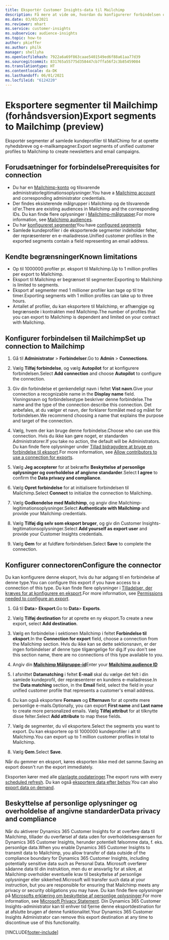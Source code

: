```yaml
---
title: Eksportér Customer Insights-data til Mailchimp
description: Få mere at vide om, hvordan du konfigurerer forbindelsen og eksporterer til Mailchimp.
ms.date: 03/03/2021
ms.reviewer: mhart
ms.service: customer-insights
ms.subservice: audience-insights
ms.topic: how-to
author: pkieffer
ms.author: philk
manager: shellyha
ms.openlocfilehash: 7922a6a69f863caae5401549ed6f88a61aa77d39
ms.sourcegitcommit: 831765a55775d358447cb7ffa56f2c3b85459084
ms.translationtype: HT
ms.contentlocale: da-DK
ms.lasthandoff: 06/01/2021
ms.locfileid: "6124220"
---
```

# <a name="export-segments-to-mailchimp-preview"></a><span data-ttu-id="78e74-103">Eksportere segmenter til Mailchimp (forhåndsversion)</span><span class="sxs-lookup"><span data-stu-id="78e74-103">Export segments to Mailchimp (preview)</span></span>

<span data-ttu-id="78e74-104">Eksportér segmenter af samlede kundeprofiler til MailChimp for at oprette nyhedsbreve og e-mailkampagner.</span><span class="sxs-lookup"><span data-stu-id="78e74-104">Export segments of unified customer profiles to Mailchimp to create newsletters and email campaigns.</span></span>

## <a name="prerequisites-for-connection"></a><span data-ttu-id="78e74-105">Forudsætninger for forbindelse</span><span class="sxs-lookup"><span data-stu-id="78e74-105">Prerequisites for connection</span></span>

-   <span data-ttu-id="78e74-106">Du har en [Mailchimp-konto](https://mailchimp.com/) og tilsvarende administratorlegitimationsoplysninger.</span><span class="sxs-lookup"><span data-stu-id="78e74-106">You have a [Mailchimp account](https://mailchimp.com/) and corresponding administrator credentials.</span></span>
-   <span data-ttu-id="78e74-107">Der findes eksisterende målgrupper i Mailchimp og de tilsvarende id'er.</span><span class="sxs-lookup"><span data-stu-id="78e74-107">There are existing audiences in Mailchimp and the corresponding IDs.</span></span> <span data-ttu-id="78e74-108">Du kan finde flere oplysninger i [Mailchimp-målgrupper](https://mailchimp.com/help/create-audience/).</span><span class="sxs-lookup"><span data-stu-id="78e74-108">For more information, see [Mailchimp audiences](https://mailchimp.com/help/create-audience/).</span></span>
-   <span data-ttu-id="78e74-109">Du har [konfigureret segmenter](segments.md)</span><span class="sxs-lookup"><span data-stu-id="78e74-109">You have [configured segments](segments.md)</span></span>
-   <span data-ttu-id="78e74-110">Samlede kundeprofiler i de eksporterede segmenter indeholder felter, der repræsenterer en e-mailadresse.</span><span class="sxs-lookup"><span data-stu-id="78e74-110">Unified customer profiles in the exported segments contain a field representing an email address.</span></span>

## <a name="known-limitations"></a><span data-ttu-id="78e74-111">Kendte begrænsninger</span><span class="sxs-lookup"><span data-stu-id="78e74-111">Known limitations</span></span>

- <span data-ttu-id="78e74-112">Op til 1000000 profiler pr. eksport til Mailchimp.</span><span class="sxs-lookup"><span data-stu-id="78e74-112">Up to 1 million profiles per export to Mailchimp.</span></span>
- <span data-ttu-id="78e74-113">Eksport til Mailchimp er begrænset til segmenter.</span><span class="sxs-lookup"><span data-stu-id="78e74-113">Exporting to Mailchimp is limited to segments.</span></span>
- <span data-ttu-id="78e74-114">Eksport af segmenter med 1 millioner profiler kan tage op til tre timer.</span><span class="sxs-lookup"><span data-stu-id="78e74-114">Exporting segments with 1 million profiles can take up to three hours.</span></span> 
- <span data-ttu-id="78e74-115">Antallet af profiler, du kan eksportere til Mailchimp, er afhængige og begrænsede i kontrakten med Mailchimp.</span><span class="sxs-lookup"><span data-stu-id="78e74-115">The number of profiles that you can export to Mailchimp is dependent and limited on your contract with Mailchimp.</span></span>

## <a name="set-up-connection-to-mailchimp"></a><span data-ttu-id="78e74-116">Konfigurer forbindelsen til Mailchimp</span><span class="sxs-lookup"><span data-stu-id="78e74-116">Set up connection to Mailchimp</span></span>

1. <span data-ttu-id="78e74-117">Gå til **Administrator** > **Forbindelser**.</span><span class="sxs-lookup"><span data-stu-id="78e74-117">Go to **Admin** > **Connections**.</span></span>

1. <span data-ttu-id="78e74-118">Vælg **Tilføj forbindelse**, og vælg **Autopilot** for at konfigurere forbindelsen.</span><span class="sxs-lookup"><span data-stu-id="78e74-118">Select **Add connection** and choose **Autopilot** to configure the connection.</span></span>

1. <span data-ttu-id="78e74-119">Giv din forbindelse et genkendeligt navn i feltet **Vist navn**.</span><span class="sxs-lookup"><span data-stu-id="78e74-119">Give your connection a recognizable name in the **Display name** field.</span></span> <span data-ttu-id="78e74-120">Visningsnavn og forbindelsestype beskriver denne forbindelse.</span><span class="sxs-lookup"><span data-stu-id="78e74-120">The name and the type of the connection describe this connection.</span></span> <span data-ttu-id="78e74-121">Det anbefales, at du vælger et navn, der forklarer formålet med og målet for forbindelsen.</span><span class="sxs-lookup"><span data-stu-id="78e74-121">We recommend choosing a name that explains the purpose and target of the connection.</span></span>

1. <span data-ttu-id="78e74-122">Vælg, hvem der kan bruge denne forbindelse.</span><span class="sxs-lookup"><span data-stu-id="78e74-122">Choose who can use this connection.</span></span> <span data-ttu-id="78e74-123">Hvis du ikke kan gøre noget, er standarden Administratorer.</span><span class="sxs-lookup"><span data-stu-id="78e74-123">If you take no action, the default will be Administrators.</span></span> <span data-ttu-id="78e74-124">Du kan finde flere oplysninger under [Tillad bidragydere at bruge en forbindelse til eksport](connections.md#allow-contributors-to-use-a-connection-for-exports).</span><span class="sxs-lookup"><span data-stu-id="78e74-124">For more information, see [Allow contributors to use a connection for exports](connections.md#allow-contributors-to-use-a-connection-for-exports).</span></span>

1. <span data-ttu-id="78e74-125">Vælg **Jeg accepterer** for at bekræfte **Beskyttelse af personlige oplysninger og overholdelse af angivne standarder**.</span><span class="sxs-lookup"><span data-stu-id="78e74-125">Select **I agree** to confirm the **Data privacy and compliance**.</span></span>

1. <span data-ttu-id="78e74-126">Vælg **Opret forbindelse** for at initialisere forbindelsen til Mailchimp.</span><span class="sxs-lookup"><span data-stu-id="78e74-126">Select **Connect** to initialize the connection to Mailchimp.</span></span>

1. <span data-ttu-id="78e74-127">Vælg **Godkendelse med Mailchimp**, og angiv dine Mailchimp-legitimationsoplysninger.</span><span class="sxs-lookup"><span data-stu-id="78e74-127">Select **Authenticate with Mailchimp** and provide your Mailchimp credentials.</span></span>

1. <span data-ttu-id="78e74-128">Vælg **Tilføj dig selv som eksport bruger**, og giv din Customer Insights-legitimationsoplysninger.</span><span class="sxs-lookup"><span data-stu-id="78e74-128">Select **Add yourself as export user** and provide your Customer Insights credentials.</span></span>

1. <span data-ttu-id="78e74-129">Vælg **Gem** for at fuldføre forbindelsen.</span><span class="sxs-lookup"><span data-stu-id="78e74-129">Select **Save** to complete the connection.</span></span> 

## <a name="configure-the-connector"></a><span data-ttu-id="78e74-130">Konfigurer connectoren</span><span class="sxs-lookup"><span data-stu-id="78e74-130">Configure the connector</span></span>

<span data-ttu-id="78e74-131">Du kan konfigurere denne eksport, hvis du har adgang til en forbindelse af denne type.</span><span class="sxs-lookup"><span data-stu-id="78e74-131">You can configure this export if you have access to a connection of this type.</span></span> <span data-ttu-id="78e74-132">Du kan finde flere oplysninger i [Tilladelser, der kræves for at konfigurere en eksport](export-destinations.md#set-up-a-new-export).</span><span class="sxs-lookup"><span data-stu-id="78e74-132">For more information, see [Permissions needed to configure an export](export-destinations.md#set-up-a-new-export).</span></span>

1. <span data-ttu-id="78e74-133">Gå til **Data**> **Eksport**.</span><span class="sxs-lookup"><span data-stu-id="78e74-133">Go to **Data**> **Exports**.</span></span>

1. <span data-ttu-id="78e74-134">Vælg **Tilføj destination** for at oprette en ny eksport.</span><span class="sxs-lookup"><span data-stu-id="78e74-134">To create a new export, select **Add destination**.</span></span>

1. <span data-ttu-id="78e74-135">Vælg en forbindelse i sektionen Mailchimp i feltet **Forbindelse til eksport**.</span><span class="sxs-lookup"><span data-stu-id="78e74-135">In the **Connection for export** field, choose a connection from the Mailchimp section.</span></span> <span data-ttu-id="78e74-136">Hvis du ikke kan se dette sektionsnavn, er der ingen forbindelser af denne type tilgængelige for dig.</span><span class="sxs-lookup"><span data-stu-id="78e74-136">If you don't see this section name, there are no connections of this type available to you.</span></span>

1. <span data-ttu-id="78e74-137">Angiv din **[Mailchimp Målgruppe-id](https://mailchimp.com/help/find-audience-id/)**</span><span class="sxs-lookup"><span data-stu-id="78e74-137">Enter your **[Mailchimp audience ID](https://mailchimp.com/help/find-audience-id/)**</span></span>

3. <span data-ttu-id="78e74-138">I afsnittet **Datamatching** i feltet **E-mail** skal du vælge det felt i din samlede kundeprofil, der repræsenterer en kundens e-mailadresse.</span><span class="sxs-lookup"><span data-stu-id="78e74-138">In the **Data matching** section, in the **Email** field, select the field in your unified customer profile that represents a customer's email address.</span></span> 

1. <span data-ttu-id="78e74-139">Du kan også eksportere **Fornavn** og **Efternavn** for at oprette mere personlige e-mails.</span><span class="sxs-lookup"><span data-stu-id="78e74-139">Optionally, you can export **First name** and **Last name** to create more personalized emails.</span></span> <span data-ttu-id="78e74-140">Vælg **Tilføj attribut** for at tilknytte disse felter.</span><span class="sxs-lookup"><span data-stu-id="78e74-140">Select **Add attribute** to map these fields.</span></span>

1. <span data-ttu-id="78e74-141">Vælg de segmenter, du vil eksportere.</span><span class="sxs-lookup"><span data-stu-id="78e74-141">Select the segments you want to export.</span></span> <span data-ttu-id="78e74-142">Du kan eksportere op til 1000000 kundeprofiler i alt til Mailchimp.</span><span class="sxs-lookup"><span data-stu-id="78e74-142">You can export up to 1 million customer profiles in total to Mailchimp.</span></span>

1. <span data-ttu-id="78e74-143">Vælg **Gem**.</span><span class="sxs-lookup"><span data-stu-id="78e74-143">Select **Save**.</span></span>

<span data-ttu-id="78e74-144">Når du gemmer en eksport, køres eksporten ikke med det samme.</span><span class="sxs-lookup"><span data-stu-id="78e74-144">Saving an export doesn't run the export immediately.</span></span>

<span data-ttu-id="78e74-145">Eksporten kører med alle [planlagte opdateringer](system.md#schedule-tab).</span><span class="sxs-lookup"><span data-stu-id="78e74-145">The export runs with every [scheduled refresh](system.md#schedule-tab).</span></span> <span data-ttu-id="78e74-146">Du kan også [eksportere data efter behov](export-destinations.md#run-exports-on-demand).</span><span class="sxs-lookup"><span data-stu-id="78e74-146">You can also [export data on demand](export-destinations.md#run-exports-on-demand).</span></span> 

## <a name="data-privacy-and-compliance"></a><span data-ttu-id="78e74-147">Beskyttelse af personlige oplysninger og overholdelse af angivne standarder</span><span class="sxs-lookup"><span data-stu-id="78e74-147">Data privacy and compliance</span></span>

<span data-ttu-id="78e74-148">Når du aktiverer Dynamics 365 Customer Insights for at overføre data til Mailchimp, tillader du overførsel af data uden for overholdelsesgrænsen for Dynamics 365 Customer Insights, herunder potentielt følsomme data, f. eks. personlige data.</span><span class="sxs-lookup"><span data-stu-id="78e74-148">When you enable Dynamics 365 Customer Insights to transmit data to Mailchimp, you allow transfer of data outside of the compliance boundary for Dynamics 365 Customer Insights, including potentially sensitive data such as Personal Data.</span></span> <span data-ttu-id="78e74-149">Microsoft overfører sådanne data til din instruktion, men du er ansvarlig for at sikre, at Mailchimp overholder eventuelle krav til beskyttelse af personlige oplysninger eller sikkerhed.</span><span class="sxs-lookup"><span data-stu-id="78e74-149">Microsoft will transfer such data at your instruction, but you are responsible for ensuring that Mailchimp meets any privacy or security obligations you may have.</span></span> <span data-ttu-id="78e74-150">Du kan finde flere oplysninger på [Microsofts erklæring om beskyttelse af personlige oplysninger](https://go.microsoft.com/fwlink/?linkid=396732).</span><span class="sxs-lookup"><span data-stu-id="78e74-150">For more information, see [Microsoft Privacy Statement](https://go.microsoft.com/fwlink/?linkid=396732).</span></span>
<span data-ttu-id="78e74-151">Din Dynamics 365 Customer Insights-administrator kan til enhver tid fjerne denne eksportdestination for at afslutte brugen af denne funktionalitet.</span><span class="sxs-lookup"><span data-stu-id="78e74-151">Your Dynamics 365 Customer Insights Administrator can remove this export destination at any time to discontinue use of this functionality.</span></span>

[!INCLUDE[footer-include](../includes/footer-banner.md)]

